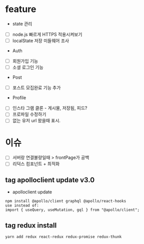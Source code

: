 # feature

- state 관리
- [ ] node.js 빠르게 HTTPS 적용시켜보기
- [ ] localState 저장 미들웨어 조사

- Auth
- [ ] 회원가입 기능
- [ ] 소셜 로그인 기능

- Post
- [ ] 포스트 모집완료 기능 추가

- Profile
- [ ] 인스타 그램 클론 - 게시물, 저장됨, 피드?
- [ ] 프로파일 수정하기
- [ ] 없는 유저 url 왔을때 표시.

# 이슈

- [ ] 서버랑 연결불량일때 > frontPage가 공백
- [ ] 리덕스 컴포넌트 + 최적화

## tag apolloclient update v3.0

- apolloclient update

```
npm install @apollo/client graphql @apollo/react-hooks
use instead of:
import { useQuery, useMutation, gql } from "@apollo/client";
```

## tag redux install

```
yarn add redux react-redux redux-promise redux-thunk
```
